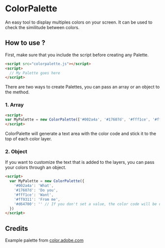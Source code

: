 # ColorPalette

An easy tool to display multiples colors on your screen. It can be used to check the similitude between colors.

## How to use ?

First, make sure that you include the script before creating any Palette.

```html
<script src="colorpalette.js"></script>
<script>
  // My Palette goes here
</script>
```

There are two ways to create Palettes, you can pass an array or an object to the method.

### 1. Array
```html
<script>
var MyPalette = new ColorPalette(['#002a4a', '#17607d', '#fff1ce', '#ff9311', '#d64700'])
</script>
```

ColorPalette will generate a text area with the color code and stick it to the top of each color layer.


### 2. Object
If you want to customize the text that is added to the layers, you can pass your colors through an object.

```html
<script>
  var MyPalette = new ColorPalette({
    '#002a4a': 'What',
    '#17607d': 'Do you',
    '#fff1ce': 'Want',
    '#ff9311': 'From me',
    '#d64700': '' // If you don't set a value, the color code will be used
  })
</script>
```


## Credits
Example palette from [color.adobe.com](https://color.adobe.com/fr/%EB%8B%A4%EC%9D%8C%EC%9D%98-%EB%B3%B5%EC%82%AC%EB%B3%B8-Ping-Pong-palette-color-theme-8490451/)
